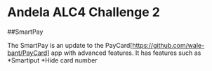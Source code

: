 # Andela ALC4 Challenge 2
##SmartPay

The SmartPay is an update to the PayCard[https://github.com/wale-bant/PayCard] app with advanced features.
It has features such as
*Smartiput
*Hide card number
